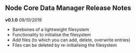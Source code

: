 ## Node Core Data Manager Release Notes
**v0.1.0** *09/10/2019*

 - Barebones of a lightweight filesystem
 - Functionality to initialise the filesystem
 - Add files (to which you can add, delete, overwrite entries)
 - Files can be deleted by re-initialising the filesystem
